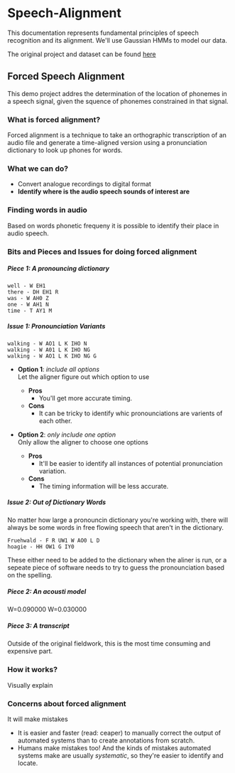 # Speech-Alignment

This documentation represents fundamental principles of speech recognition and its alignment.
We'll use Gaussian HMMs to model our data.

The original project and dataset can be found [here](https://code.google.com/archive/p/hmm-speech-recognition/downloads)



## Forced Speech Alignment

This demo project addres the determination of the location of phonemes in a speech signal, given the squence of phonemes constrained in that signal. 

### What is forced alignment?

Forced alignment is a technique to take an orthographic transcription of an audio file and generate a time-aligned version using a pronunciation dictionary to look up phones for words. 

### What we can do?
* Convert analogue recordings to digital format
* **Identify where is the audio speech sounds of interest are**

### Finding words in audio

Based on words phonetic frequeny it is possible to identify their place in audio speech.

### Bits and Pieces and Issues for doing forced alignment

##### Piece 1: A pronouncing dictionary

    well - W EH1
    there - DH EH1 R
    was - W AH0 Z
    one - W AH1 N
    time - T AY1 M  

##### Issue 1: Pronounciation Variants

    walking - W AO1 L K IHO N
    walking - W A01 L K IHO NG
    walking - W AO1 L K IHO NG G
            
* **Option 1**: *include all options* <br>
Let the aligner figure out which option to use
    * **Pros**
        - You'll get more accurate timing.
    * **Cons**
        - It can be tricky to identify whic pronounciations are varients of each other. 
        

* **Option 2**: *only include one option* <br>
Only allow the aligner to choose one options
    * **Pros**
        - It'll be easier to identify all instances of potential pronunciation variation.
    * **Cons**
        - The timing information will be less accurate.
    
##### Issue 2: Out of Dictionary Words

No matter how large a pronouncin dictionary you're working with, there will always be some words in free flowing speech that aren't in the dictionary.

    Fruehwald - F R UW1 W AO0 L D
    hoagie - HH OW1 G IY0
    
These either need to be added to the dictionary when the aliner is run, or a sepeate piece of software needs to try to guess the pronounciation based on the spelling.   

##### Piece 2: An acousti model

W=0.090000
W=0.030000

##### Piece 3: A transcript
Outside of the original fieldwork, this is the most time consuming and expensive part.

### How it works?

Visually explain

### Concerns about forced alignment
It will make mistakes
* It is easier and faster (read: ceaper) to manually correct the output of automated systems than to create annotations from scratch.
* Humans make mistakes too! And the kinds of mistakes automated systems make are usually *systematic*, so they're easier to identify and locate. 
